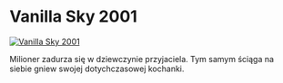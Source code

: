 Vanilla Sky 2001 
=============
[![Vanilla Sky 2001 ](http://vidos.pl/images/player.gif)](http://vidos.pl/vanilla-sky-2001)

 Milioner zadurza się w dziewczynie przyjaciela. Tym samym ściąga na siebie gniew swojej dotychczasowej kochanki.
